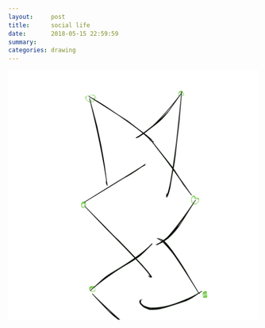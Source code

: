 ```yaml
---
layout:     post
title:      social life
date:       2018-05-15 22:59:59
summary:    
categories: drawing
---
```

![social life](/images/diary/social-life.png ".")
